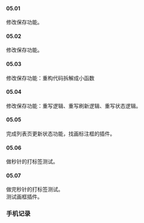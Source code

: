 
#### 05.01  

修改保存功能。   


#### 05.02  

修改保存功能。   


#### 05.03  

修改保存功能：重构代码拆解成小函数


#### 05.04  

修改保存功能：重写逻辑、重写刷新逻辑、重写状态逻辑。    


#### 05.05  

完成列表页更新状态功能，找画标注框的插件。    


#### 05.06    

做秒针的打标签测试。    


#### 05.07    

做完秒针的打标签测试。    
测试画框插件。   



### 手机记录  



